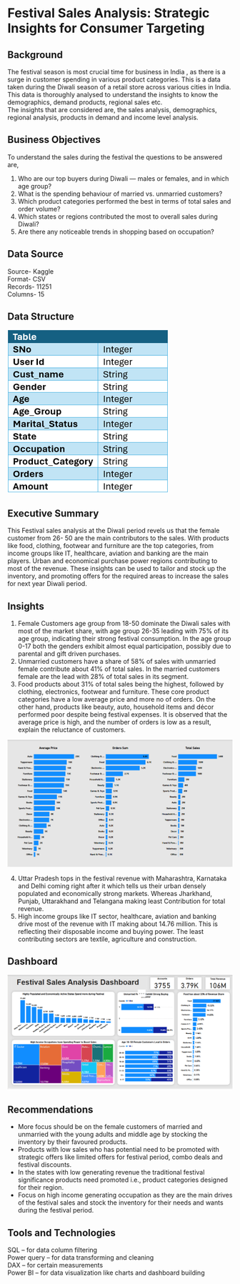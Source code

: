 # Festival Sales Analysis: Strategic Insights for Consumer Targeting
## Background
The festival season is most crucial time for business in India , as there is a surge in customer spending in various product categories. This is a data taken during the Diwali season of a retail store across various cities in India. This data is thoroughly analysed to understand the insights to know the demographics, demand products, regional sales etc.<br>
The insights that are considered are, the sales analysis, demographics, regional analysis, products in demand and income level analysis.
## Business Objectives 
To understand the sales during the festival the questions to be answered are,
1.	Who are our top buyers during Diwali — males or females, and in which age group?
2.	What is the spending behaviour of married vs. unmarried customers?
3.	Which product categories performed the best in terms of total sales and order volume?
4.	Which states or regions contributed the most to overall sales during Diwali?
5.	Are there any noticeable trends in shopping based on occupation?
## Data Source
Source- Kaggle<br> 
Format- CSV<br>
Records- 11251<br>
Columns- 15<br>
## Data Structure
![Data structure Screenshot](https://github.com/meretimounika/Festival-Sales-Analysis/blob/main/Data%20Structure%20.png)
## Executive Summary
This Festival sales analysis at the Diwali period revels us that the female customer from 26- 50 are the main contributors to the sales. With products like food, clothing, footwear and furniture are the top categories, from income groups like IT, healthcare, aviation and banking are the main players. Urban and economical purchase power regions contributing to most of the revenue. These insights can be used to tailor and stock up the inventory, and promoting offers for the required areas to increase the sales for next year Diwali period.
## Insights
1.	Female Customers age group from 18-50 dominate the Diwali sales with most of the market share, with age group 26-35 leading with 75% of its age group, indicating their strong  festival consumption. In the age group 0-17 both the genders exhibit almost equal participation, possibly due to parental and gift driven purchases. 
2.	Unmarried customers have a share of 58% of sales with unmarried female contribute about 41% of total sales. In the married customers female are the lead with 28% of total sales in its segment.
3.	Food products about 31% of total sales being the highest, followed by clothing, electronics, footwear and furniture. These core product categories have a low average price and more no of orders. On the other hand, products like beauty, auto, household items and décor performed poor despite being festival expenses. It is observed that the average price is high, and the number of orders is low as a result, explain the reluctance of customers.

![Products Breakdown Screenshot](https://github.com/meretimounika/Festival-Sales-Analysis/blob/main/Product%20sales%20breakdown%20visuals%20.png)

4.	Uttar Pradesh tops in the festival revenue with Maharashtra, Karnataka and Delhi coming right after it which tells us their urban densely populated and economically strong markets. Whereas Jharkhand, Punjab, Uttarakhand and Telangana making least Contribution for total revenue.
5.	High income groups like IT sector, healthcare, aviation and banking drive most of the revenue with IT making about 14.76 million. This is reflecting their disposable income and buying power. The least contributing sectors are textile, agriculture and construction.
## Dashboard 
![Main Dashboard](
https://github.com/meretimounika/Festival-Sales-Analysis/blob/main/Festival_Sales_main_Dashboard.png)
## Recommendations
- More focus should be on the female customers of married and unmarried with the young adults and middle age by stocking the inventory by their favoured products.
- Products with low sales who has potential need to be promoted with strategic offers like limited offers for festival period, combo deals and festival discounts.
- In the states with low generating revenue the traditional festival significance products need promoted i.e., product categories designed for their region.
- Focus on high income generating occupation as they are the main drives of the festival sales and stock the inventory for their needs and wants during the festival period.
## Tools and Technologies
SQL – for data column filtering<br>
Power query – for data transforming and cleaning<br>
DAX – for certain measurements<br> 
Power BI – for data visualization like charts and dashboard building  

